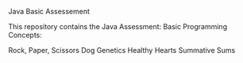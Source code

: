 Java Basic Assessement

This repository contains the Java Assessment: Basic Programming Concepts:

Rock, Paper, Scissors
Dog Genetics
Healthy Hearts
Summative Sums
